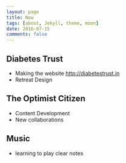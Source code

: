 ```yaml
---
layout: page
title: Now
tags: [about, Jekyll, theme, moon]
date: 2016-07-15
comments: false
---
```


## Diabetes Trust
+ Making the website <http://diabetestrust.in>
+ Retreat Design

## The Optimist Citizen
+ Content Development
+ New collaborations

## Music
+ learning to play clear notes
